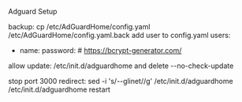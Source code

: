Adguard Setup

backup: cp /etc/AdGuardHome/config.yaml /etc/AdGuardHome/config.yaml.back
add user to config.yaml
users:
  - name: <User name>
    password: <BCrypt-encrypted password> # https://bcrypt-generator.com/


allow update: /etc/init.d/adguardhome and delete --no-check-update

stop port 3000 redirect: sed -i 's/--glinet//g' /etc/init.d/adguardhome
/etc/init.d/adguardhome restart
